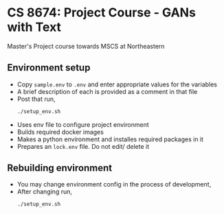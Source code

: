 # CS 8674: Project Course - GANs with Text
Master's Project course towards MSCS at Northeastern

## Environment setup
 - Copy `sample.env` to `.env` and enter appropriate values for the variables
 - A brief description of each is provided as a comment in that file
 - Post that run,
   ```bash
   ./setup_env.sh
   ```
 - Uses env file to configure project environment
 - Builds required docker images
 - Makes a python environment and installes required packages in it
 - Prepares an `lock.env` file. Do not edit/ delete it

## Rebuilding environment
 - You may change environment config in the process of development,
 - After changing run,
    ```
    ./setup_env.sh
    ```